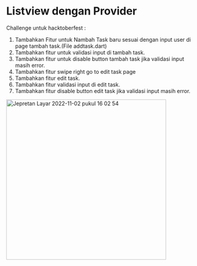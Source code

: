 # Listview dengan Provider

Challenge untuk hacktoberfest :

1. Tambahkan Fitur untuk Nambah Task baru sesuai dengan input user di page tambah task.(File addtask.dart)
2. Tambahkan fitur untuk validasi input di tambah task.
3. Tambahkan fitur untuk disable button tambah task jika validasi input masih error.
4. Tambahkan fitur swipe right go to edit task page
5. Tambahkan fitur edit task.
6. Tambahkan fitur validasi input di edit task.
7. Tambahkan fitur disable button edit task jika validasi input masih error.
<img width="424" alt="Jepretan Layar 2022-11-02 pukul 16 02 54" src="https://user-images.githubusercontent.com/95869359/199447964-b09c1079-8311-42b9-8b9a-3f89a8fc70b7.png">
